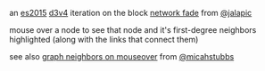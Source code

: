 an [es2015](https://babeljs.io/learn-es2015/) [d3v4](https://github.com/d3/d3/blob/master/CHANGES.md) iteration on the block [network fade](http://bl.ocks.org/jalapic/14fcf6f266e877cb1c23) from [@jalapic](http://twitter.com/jalapic) 

mouse over a node to see that node and it's first-degree neighbors highlighted (along with the links that connect them)

see also [graph neighbors on mouseover](https://bl.ocks.org/micahstubbs/e5d0c64e487a8920e6b775f1244f8486) from [@micahstubbs](http://twitter.com/micahstubbs)